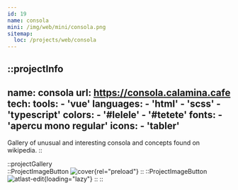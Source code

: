 ```yaml
---
id: 19
name: consola
mini: /img/web/mini/consola.png
sitemap:
  loc: /projects/web/consola
---
```


::projectInfo
---
name: consola
url: https://consola.calamina.cafe
tech: 
    tools:
      - 'vue'
    languages:
      - 'html'
      - 'scss'
      - 'typescript'
    colors:
      - '#lelele'
      - '#tetete'
    fonts:
      - 'apercu mono regular'
    icons:
      - 'tabler'
---
Gallery of unusual and interesting consola and concepts found on wikipedia.
::

::projectGallery  
  ::ProjectImageButton
    ![cover](/img/web/consola.png){rel="preload"}
  ::
  ::ProjectImageButton
    ![atlast-edit](/img/web/consola/consola-full.png){loading="lazy"}
  :: 
::

<!-- ::projectFeatures
:: -->